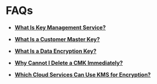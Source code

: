 # FAQs<a name="kms_01_0037"></a>

-   **[What Is Key Management Service?](what-is-key-management-service.md)**  

-   **[What Is a Customer Master Key?](what-is-a-customer-master-key.md)**  

-   **[What Is a Data Encryption Key?](what-is-a-data-encryption-key.md)**  

-   **[Why Cannot I Delete a CMK Immediately?](why-cannot-i-delete-a-cmk-immediately.md)**  

-   **[Which Cloud Services Can Use KMS for Encryption?](which-cloud-services-can-use-kms-for-encryption.md)**  


